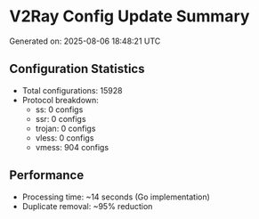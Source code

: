 # V2Ray Config Update Summary
Generated on: 2025-08-06 18:48:21 UTC

## Configuration Statistics
- Total configurations: 15928
- Protocol breakdown:
  - ss: 0 configs
  - ssr: 0 configs
  - trojan: 0 configs
  - vless: 0 configs
  - vmess: 904 configs

## Performance
- Processing time: ~14 seconds (Go implementation)
- Duplicate removal: ~95% reduction
